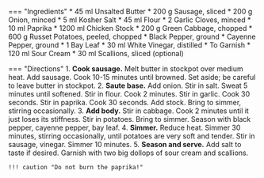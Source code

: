 === "Ingredients"
    * 45 ml Unsalted Butter
    * 200 g Sausage, sliced
    * 200 g Onion, minced
    * 5 ml Kosher Salt
    * 45 ml Flour
    * 2 Garlic Cloves, minced
    * 10 ml Paprika
    * 1200 ml Chicken Stock
    * 200 g Green Cabbage, chopped
    * 600 g Russet Potatoes, peeled, chopped
    * Black Pepper, ground
    * Cayenne Pepper, ground
    * 1 Bay Leaf
    * 30 ml White Vinegar, distilled
    * To Garnish
        * 120 ml Sour Cream
        * 30 ml Scallions, sliced (optional)

=== "Directions"
    1. **Cook sausage.** Melt butter in stockpot over medium heat. Add sausage. Cook 10-15 minutes until browned. Set aside; be careful to leave butter in stockpot.
    2. **Saute base.** Add onion. Stir in salt. Sweat 5 minutes until softened. Stir in flour. Cook 2 minutes. Stir in garlic. Cook 30 seconds. Stir in paprika. Cook 30 seconds. Add stock. Bring to simmer, stirring occasionally.
    3. **Add body.**  Stir in cabbage. Cook 2 minutes until it just loses its stiffness. Stir in potatoes. Bring to simmer. Season with black pepper, cayenne pepper, bay leaf.
    4. **Simmer.** Reduce heat. Simmer 30 minutes, stirring occasionally, until potatoes are very soft and tender. Stir in sausage, vinegar. Simmer 10 minutes.
    5. **Season and serve.** Add salt to taste if desired. Garnish with two big dollops of sour cream and scallions.

    !!! caution "Do not burn the paprika!"

[^1]:
    Mitzewich, John. ["Hungarian Potato and Sausage Soup – Comfortarian Cuisine."](https://foodwishes.blogspot.com/2020/03/hungarian-potato-and-sausage-soup.html) *Food Wishes.* 20 March 2020. Accessed November 2020.
